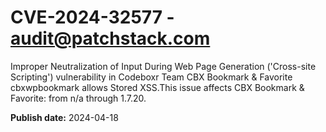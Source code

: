 # CVE-2024-32577 - audit@patchstack.com

Improper Neutralization of Input During Web Page Generation ('Cross-site Scripting') vulnerability in Codeboxr Team CBX Bookmark & Favorite cbxwpbookmark allows Stored XSS.This issue affects CBX Bookmark & Favorite: from n/a through 1.7.20.



**Publish date:** 2024-04-18
